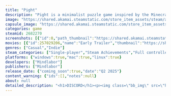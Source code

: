 ```yaml
---
title: "Pight"
description: "Pight is a minimalist puzzle game inspired by the Minecraft redstone system, in which we try to turn on the light block by using piston blocks and different block types."
image: "https://shared.akamai.steamstatic.com/store_item_assets/steam/apps/2682270/header.jpg?t=1730807596"
capsule_image: "https://shared.akamai.steamstatic.com/store_item_assets/steam/apps/2682270/225cdd2e02d2e1a262db932caabfd41eecd60d74/capsule_231x87.jpg?t=1730807596"
categories: game
steamid: 2682270
screenshots: [{"id":0,"path_thumbnail":"https://shared.akamai.steamstatic.com/store_item_assets/steam/apps/2682270/ss_3f1ab8959204486c328eea7860a068dfdae30478.600x338.jpg?t=1730807596","path_full":"https://shared.akamai.steamstatic.com/store_item_assets/steam/apps/2682270/ss_3f1ab8959204486c328eea7860a068dfdae30478.1920x1080.jpg?t=1730807596"},{"id":1,"path_thumbnail":"https://shared.akamai.steamstatic.com/store_item_assets/steam/apps/2682270/ss_af2ea7039e30e9f8a53409b4b5bd1937fe816a65.600x338.jpg?t=1730807596","path_full":"https://shared.akamai.steamstatic.com/store_item_assets/steam/apps/2682270/ss_af2ea7039e30e9f8a53409b4b5bd1937fe816a65.1920x1080.jpg?t=1730807596"},{"id":2,"path_thumbnail":"https://shared.akamai.steamstatic.com/store_item_assets/steam/apps/2682270/ss_afc68b5f0a285e6ade190ca23457f3e8fcc4f7d5.600x338.jpg?t=1730807596","path_full":"https://shared.akamai.steamstatic.com/store_item_assets/steam/apps/2682270/ss_afc68b5f0a285e6ade190ca23457f3e8fcc4f7d5.1920x1080.jpg?t=1730807596"},{"id":3,"path_thumbnail":"https://shared.akamai.steamstatic.com/store_item_assets/steam/apps/2682270/ss_6bc6566ebf16b43dc1865a96c86e0b9fb84c8746.600x338.jpg?t=1730807596","path_full":"https://shared.akamai.steamstatic.com/store_item_assets/steam/apps/2682270/ss_6bc6566ebf16b43dc1865a96c86e0b9fb84c8746.1920x1080.jpg?t=1730807596"},{"id":4,"path_thumbnail":"https://shared.akamai.steamstatic.com/store_item_assets/steam/apps/2682270/ss_27bf03d407678b3a90e4b6395bb70021ef8c053a.600x338.jpg?t=1730807596","path_full":"https://shared.akamai.steamstatic.com/store_item_assets/steam/apps/2682270/ss_27bf03d407678b3a90e4b6395bb70021ef8c053a.1920x1080.jpg?t=1730807596"},{"id":5,"path_thumbnail":"https://shared.akamai.steamstatic.com/store_item_assets/steam/apps/2682270/ss_aba032266d1e8964f53e53a07b9f99da772e434b.600x338.jpg?t=1730807596","path_full":"https://shared.akamai.steamstatic.com/store_item_assets/steam/apps/2682270/ss_aba032266d1e8964f53e53a07b9f99da772e434b.1920x1080.jpg?t=1730807596"},{"id":6,"path_thumbnail":"https://shared.akamai.steamstatic.com/store_item_assets/steam/apps/2682270/ss_1b08de53a58fdf241990ec59402bede21288f4fe.600x338.jpg?t=1730807596","path_full":"https://shared.akamai.steamstatic.com/store_item_assets/steam/apps/2682270/ss_1b08de53a58fdf241990ec59402bede21288f4fe.1920x1080.jpg?t=1730807596"}]
movies: [{"id":257029206,"name":"Early Trailer","thumbnail":"https://shared.akamai.steamstatic.com/store_item_assets/steam/apps/257029206/movie.293x165.jpg?t=1717769635","webm":{"480":"http://video.akamai.steamstatic.com/store_trailers/257029206/movie480_vp9.webm?t=1717769635","max":"http://video.akamai.steamstatic.com/store_trailers/257029206/movie_max_vp9.webm?t=1717769635"},"mp4":{"480":"http://video.akamai.steamstatic.com/store_trailers/257029206/movie480.mp4?t=1717769635","max":"http://video.akamai.steamstatic.com/store_trailers/257029206/movie_max.mp4?t=1717769635"},"highlight":true}]
genres: ["Casual","Indie"]
steam_categories: ["Single-player","Steam Achievements","Full controller support","Steam Workshop","Steam Cloud","Includes level editor"]
platforms: {"windows":true,"mac":true,"linux":true}
developers: ["Mindlabor"]
publishers: ["Mindlabor"]
release_date: {"coming_soon":true,"date":"Q2 2025"}
content_warning: {"ids":[],"notes":null}
about: null
detailed_description: "<h1>DISCORD</h1><p><img class=\"bb_img\" src=\"https://shared.akamai.steamstatic.com/store_item_assets/steam/apps/2682270/extras/discord.gif?t=1730807596\" /></p><br><h1>About the Game</h1><strong>Pight</strong> is a minimalist puzzle game inspired by the Minecraft redstone system, in which we try to turn on the light block by using piston blocks and different block types. It offers a rich puzzle experience thanks to new mechanics added approximately every 10 levels.<h2 class=\"bb_tag\">Gameplay:</h2><ul class=\"bb_ul\"><ul class=\"bb_ul\"><li>Discover the game on your own, no tutorials!<br></li><li>Use pistons to push and pull blocks<br></li><li>Stick the blocks<br></li><li>Move blocks on rails<br></li><li>Stay away from dynamite!<br></li><li>Sometimes you'll have to think a bit</li></ul></ul><br><img class=\"bb_img\" src=\"https://shared.akamai.steamstatic.com/store_item_assets/steam/apps/2682270/extras/gameplay.gif?t=1730807596\" /><h2 class=\"bb_tag\">Features:</h2><ul class=\"bb_ul\"><ul class=\"bb_ul\"><li>New mechanics added every 10 levels<br></li><li>8 different mechanics in total<br></li><li>90 levels (from simple to insufferably difficult)<br></li><li>Simple, relaxing, peaceful puzzle experience<br></li><li>Full HD in all resolutions<br></li><li>Smooth animations<br></li><li>Good game feel<br></li><li>Gamepad support<br></li><li>No text<br></li><li>Minimalist interface<br></li><li>Steam Achievements<br></li><li>Steam Cloud</li></ul></ul><br><img class=\"bb_img\" src=\"https://shared.akamai.steamstatic.com/store_item_assets/steam/apps/2682270/extras/features.gif?t=1730807596\" /><h2 class=\"bb_tag\">Controls:</h2><ul class=\"bb_ul\"><ul class=\"bb_ul\"><li>You can play the whole game using only your mouse. No need for complex controls!</li></ul></ul><h2 class=\"bb_tag\">Music and Sound Design by Görkem Yılmaz &lt;3</h2>"
---
```


